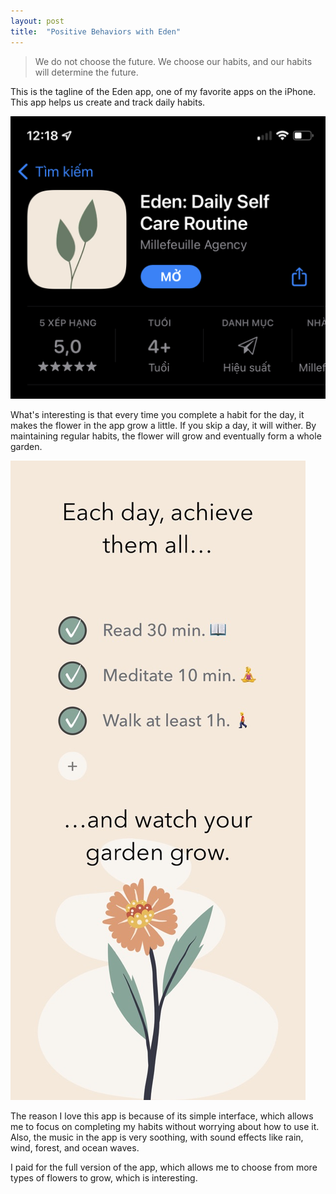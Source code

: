 ```yaml
---
layout: post
title:  "Positive Behaviors with Eden"
---
```

> We do not choose the future. We choose our habits, and our habits will determine the future.

This is the tagline of the Eden app, one of my favorite apps on the iPhone. This app helps us create and track daily habits.

![Eden App]( /assets/img/eden-app.jpg )

What's interesting is that every time you complete a habit for the day, it makes the flower in the app grow a little. If you skip a day, it will wither. By maintaining regular habits, the flower will grow and eventually form a whole garden.

![Eden Picture 1]( /assets/img/eden-picture-1.jpeg )

The reason I love this app is because of its simple interface, which allows me to focus on completing my habits without worrying about how to use it. Also, the music in the app is very soothing, with sound effects like rain, wind, forest, and ocean waves.

I paid for the full version of the app, which allows me to choose from more types of flowers to grow, which is interesting.